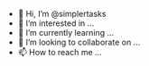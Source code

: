 - 👋 Hi, I’m @simplertasks
- 👀 I’m interested in ...
- 🌱 I’m currently learning ...
- 💞️ I’m looking to collaborate on ...
- 📫 How to reach me ...

<!---
simplertasks/simplertasks is a ✨ special ✨ repository because its `README.md` (this file) appears on your GitHub profile.
You can click the Preview link to take a look at your changes.
--->
